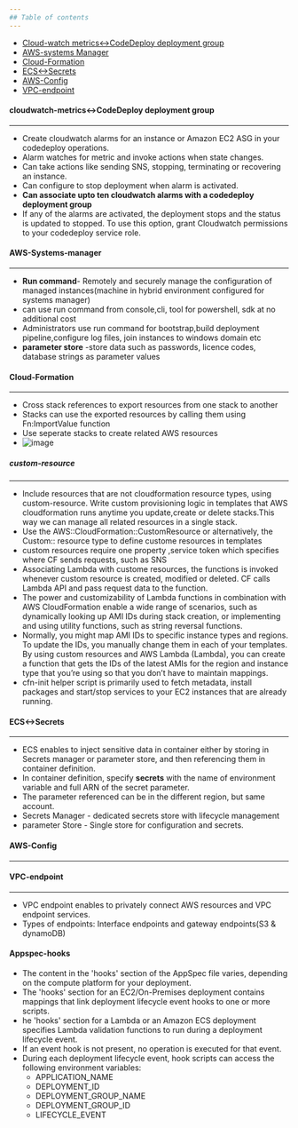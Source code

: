 ```yaml
---
## Table of contents
---
```

* [Cloud-watch metrics<->CodeDeploy deployment group](#cloudwatch-metrics-codedeploy-deployment-group)
* [AWS-systems Manager](#AWS-systems-manager)
* [Cloud-Formation](#Cloud-Formation)
* [ECS<->Secrets](#ECS-Secrets)
* [AWS-Config](#AWS-Config)
* [VPC-endpoint](#VPC-endpoint)

 
#### cloudwatch-metrics<->CodeDeploy deployment group
---
- Create cloudwatch alarms for an instance or Amazon EC2 ASG in your codedeploy operations. 
- Alarm watches for metric and invoke actions when state changes.
- Can take actions like sending SNS, stopping, terminating or recovering an instance.
- Can configure to stop deployment when alarm is activated.
- **Can associate upto ten cloudwatch alarms with a codedeploy deployment group**
- If any of the alarms are activated, the deployment stops and the status is updated to stopped. 
  To use this option, grant Cloudwatch permissions to your codedeploy service role.

#### AWS-Systems-manager
---
- **Run command**- Remotely and securely manage the configuration of managed instances(machine in hybrid environment configured for systems manager)
- can use run command from console,cli, tool for powershell, sdk at no additional cost
- Administrators use run command for bootstrap,build deployment pipeline,configure log files, join instances to windows domain etc
- **parameter store** -store data such as passwords, licence codes, database strings as parameter values


#### Cloud-Formation
---
- Cross stack references to export resources from one stack to another
- Stacks can use the exported resources by calling them using Fn:ImportValue function
- Use seperate stacks to create related AWS resources
- ![image](https://user-images.githubusercontent.com/81581601/156093802-0ff739f1-3715-4f2a-929a-46aa16b3539d.png)

##### custom-resource
---
- Include resources that are not cloudformation resource types, using custom-resource. Write custom provisioning logic in templates that AWS cloudformation runs anytime you update,create or delete stacks.This way we can manage all related resources in a single stack.
- Use the AWS::CloudFormation::CustomResource or alternatively, the Custom::<User-Defined Resource Name> resource type to define custome resources in templates
- custom resources require one property ,service token which specifies where CF sends requests, such as SNS
- Associating Lambda with custome resources, the functions is invoked whenever custom resource is created, modified or deleted. CF calls Lambda API and pass request data to the function.
- The power and customizability of Lambda functions in combination with AWS CloudFormation enable a wide range of scenarios, such as dynamically looking up AMI IDs during stack creation, or implementing and using utility functions, such as string reversal functions.
- Normally, you might map AMI IDs to specific instance types and regions. To update the IDs, you manually change them in each of your templates. By using custom resources and AWS Lambda (Lambda), you can create a function that gets the IDs of the latest AMIs for the region and instance type that you’re using so that you don’t have to maintain mappings.
- cfn-init helper script is primarily used to fetch metadata, install packages and start/stop services to your EC2 instances that are already running. 


#### ECS<->Secrets
 ---
- ECS enables to inject sensitive data in container either by storing in Secrets manager or parameter store, and then referencing them in container definition.
- In container definition, specify **secrets** with the name of environment variable and full ARN of the secret parameter.
- The parameter referenced can be in the different region, but same account.
- Secrets Manager - dedicated secrets store with lifecycle management
- parameter Store - Single store for configuration and secrets.
 
 #### AWS-Config
 ---
 
 #### VPC-endpoint
 ---
 - VPC endpoint enables to privately connect AWS resources and VPC endpoint services.
 - Types of endpoints: Interface endpoints and gateway endpoints(S3 & dynamoDB) 
 
 #### Appspec-hooks
 
 - The content in the 'hooks' section of the AppSpec file varies, depending on the compute platform for your deployment.
 - The 'hooks' section for an EC2/On-Premises deployment contains mappings that link deployment lifecycle event hooks to one or more scripts. 
 - he 'hooks' section for a Lambda or an Amazon ECS deployment specifies Lambda validation functions to run during a deployment lifecycle event. 
 - If an event hook is not present, no operation is executed for that event.
 - During each deployment lifecycle event, hook scripts can access the following environment variables:
   *  APPLICATION_NAME
   *  DEPLOYMENT_ID 
   *  DEPLOYMENT_GROUP_NAME 
   *  DEPLOYMENT_GROUP_ID
   *  LIFECYCLE_EVENT
  
